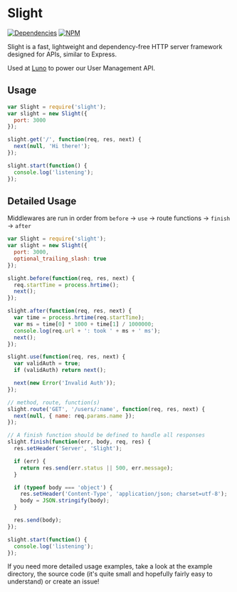# Slight

[![Dependencies](https://david-dm.org/lunoio/slight.svg)](https://david-dm.org/lunoio/slight)
[![NPM](https://nodei.co/npm/slight.png?downloads=true&downloadRank=true&stars=true)](https://www.npmjs.com/package/slight)


Slight is a fast, lightweight and dependency-free HTTP server framework designed for APIs, similar to Express.

Used at [Luno](https://luno.io) to power our User Management API.

## Usage

```js
var Slight = require('slight');
var slight = new Slight({
  port: 3000
});

slight.get('/', function(req, res, next) {
  next(null, 'Hi there!');
});

slight.start(function() {
  console.log('listening');
});
```

## Detailed Usage

Middlewares are run in order from `before` -> `use` -> route functions -> `finish` -> `after`

```js
var Slight = require('slight');
var slight = new Slight({
  port: 3000,
  optional_trailing_slash: true
});

slight.before(function(req, res, next) {
  req.startTime = process.hrtime();
  next();
});

slight.after(function(req, res, next) {
  var time = process.hrtime(req.startTime);
  var ms = time[0] * 1000 + time[1] / 1000000;
  console.log(req.url + ': took ' + ms + ' ms');
  next();
});

slight.use(function(req, res, next) {
  var validAuth = true;
  if (validAuth) return next();

  next(new Error('Invalid Auth'));
});

// method, route, function(s)
slight.route('GET', '/users/:name', function(req, res, next) {
  next(null, { name: req.params.name });
});

// A finish function should be defined to handle all responses
slight.finish(function(err, body, req, res) {
  res.setHeader('Server', 'Slight');

  if (err) {
    return res.send(err.status || 500, err.message);
  }

  if (typeof body === 'object') {
    res.setHeader('Content-Type', 'application/json; charset=utf-8');
    body = JSON.stringify(body);
  }

  res.send(body);
});

slight.start(function() {
  console.log('listening');
});
```

If you need more detailed usage examples, take a look at the example directory, the source code (it's quite small and hopefully fairly easy to understand) or create an issue!
